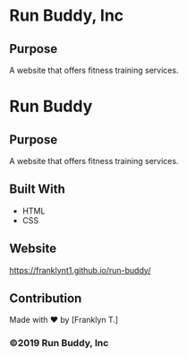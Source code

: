 # Run Buddy, Inc

## Purpose
A website that offers fitness training services. 
# Run Buddy

## Purpose
A website that offers fitness training services.

## Built With
* HTML
* CSS

## Website
https://franklynt1.github.io/run-buddy/

## Contribution
Made with ❤️ by [Franklyn T.]

### ©️2019 Run Buddy, Inc 